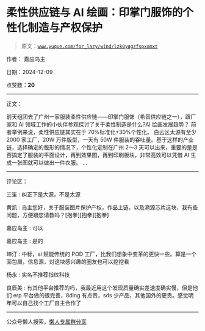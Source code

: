 # 柔性供应链与 AI 绘画：印掌门服饰的个性化制造与产权保护

> 原文：[`www.yuque.com/for_lazy/wind/lzk0yqgzfspxomxt`](https://www.yuque.com/for_lazy/wind/lzk0yqgzfspxomxt)

作者： 嘉应岛主

日期：2024-12-09

点赞数：**20**

* * *

正文：

前天组团去了广州一家服装柔性供应链——印掌门服饰（希音供应链之一），跟厂家和 AI 领域工作的小伙伴参观探讨了关于柔性制造是什么?AI 绘画发展趋势？
前者举例来说，柔性供应链其实在于 70%标准化+30%个性化。
白云区太源有至少 2000 家工厂，20W 万件版型，一天有 50W 件服装的吞吐量。基于这样的产业链，选择确定的版形的情况下，个性化定制在广州 2～3 天可以出来，重要的是是否搞定了服装的平面设计，再到效果图，再到印刷板块，非常高效可以凭借 AI 生成一张图就可以做出一件衣服。
...

* * *

评论区：

三笙 : 纠正下是大源，不是太源

黄凯 : 岛主您好，关于服装图片保护产权，作品上链，以及溯源芯片这块，我有些问题，方便跟您请教吗？[抱拳][抱拳][抱拳]

嘉应岛主 : 可以

嘉应岛主 : 是的

坤汀 : 中标，ai 赋能传统的 POD 工厂，比我们想象中变革的更快一些。算是一个面包屑，信息源，对这块感兴趣的圈友也可以挖挖看

杨永 : 实名不推荐指纹科技

良辰美 : 有其他平台推荐的吗，我最近用这个发现质量确实差速度确实慢，但是他们 erp 平台做的很完善，8ding 有点贵，sds 少产品，其他国外的更贵。感觉明年可以自己找个工厂自主合作了

* * *

公众号懒人搜索，[懒人专属群分享](https://lazybook.fun/#/blog/group)